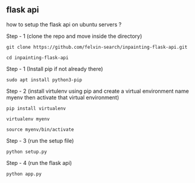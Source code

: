 ## flask api

how to setup the flask api on ubuntu servers ?

Step - 1 (clone the repo and move inside the directory)

`git clone https://github.com/felvin-search/inpainting-flask-api.git`

`cd inpainting-flask-api`

Step - 1 (Install pip if not  already there)

`sudo apt install python3-pip`

Step - 2 (install virtulenv using pip and create a virtual environment name myenv then activate that virtual environment)

`pip install virtualenv`

`virtualenv myenv`

`source myenv/bin/activate`

Step - 3 (run the setup file)

`python setup.py`

Step - 4 (run the flask api)

`python app.py`
